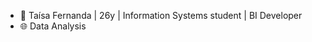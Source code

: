 - 🌈 Taísa Fernanda | 26y | Information Systems student | BI Developer
- 🌐 Data Analysis 


<!---
TaisaFernanda/TaisaFernanda is a ✨ special ✨ repository because its `README.md` (this file) appears on your GitHub profile.
You can click the Preview link to take a look at your changes.
--->
